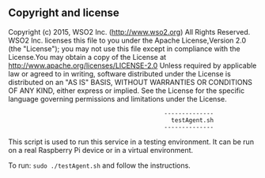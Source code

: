 ## Copyright and license

Copyright (c) 2015, WSO2 Inc. (http://www.wso2.org) All Rights Reserved.
WSO2 Inc. licenses this file to you under the Apache License,Version 2.0 (the "License"); you may not use this file except
in compliance with the License.You may obtain a copy of the License at http://www.apache.org/licenses/LICENSE-2.0
Unless required by applicable law or agreed to in writing, software distributed under the License is distributed on an
"AS IS" BASIS, WITHOUT WARRANTIES OR CONDITIONS OF ANY KIND, either express or implied.  See the License for the
specific language governing permissions and limitations under the License.


                                                --------------
                                                  testAgent.sh
                                                --------------
This script is used to run this service in a testing environment. It can be run on a real Raspberry Pi device or in a 
virtual environment.

To run: ` sudo ./testAgent.sh ` and follow the instructions.






      
